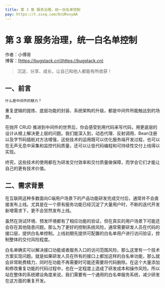 ```yaml
---
title: 第 3 章 服务治理，统一白名单控制
pay: https://t.zsxq.com/0cURvxyAA
---
```


# 第 3 章 服务治理，统一白名单控制

作者：小傅哥
<br/>博客：[https://bugstack.cn](https://bugstack.cn)

>沉淀、分享、成长，让自己和他人都能有所收获！

## 一、前言

`什么是中间件的魅力？`

重复逻辑的提炼、底层功能的封装、系统架构的升级，都是中间件所能触达到的场景。

在抛开 CRUD 推进到中间件的世界后，你会感受到用代码来写代码，用更底层的设计从根上解决更上层的问题。我们能深入到，动态代理、反射调用、Bean注册以及字节码插桩对方法增强，这些技术的运用既可以优化服务端开发过程，也可以在无声无息中采集和监控代码质量，还可以让低代码编程和可持续性交付上线得以实现。

终究，这些技术的使用都在为研发交付效率和交付质量做保障，而学会它们才能让自己的更有技术价值。

## 二、需求背景

在互联网这种多数面向C端用户场景下的产品功能研发完成交付后，通常并不会直接发布上线。尤其是在一个原有服务功能已经沉淀了大量用户时，不断的迭代开发新增需求下，更不会贸然发布上线。

虽然在测试环境、预发环境都有了相应功能的验证，但在真实的用户场景下可能还会存在其他隐患问题。那么为了更好的控制系统风险，通常需要研发人员在代码的接口层，提供白名单控制。上线初期先提供可配置的白名单用户进行访问验证，控制整体的交付风险程度。

白名单确实可以解决接口功能或者服务入口的访问范围风险，那么这里有一个技术方案实现问题。就是如果研发人员在所有的接口上都加这样的白名单功能，那么就会非常耗费精力，同时在功能不再需要时可能还需要将代码删除。在这个大量添加和修改重复功能的代码过程中，也在一定程度上造成了研发成本和操作风险。所以站在整体的系统建设角度来说，我们需要有一个通用的白名单服务系统，减少研发在这方面的重复开发。